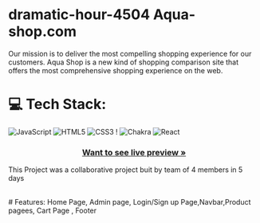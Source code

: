 # dramatic-hour-4504  Aqua-shop.com
Our mission is to deliver the most compelling shopping experience for our customers. Aqua Shop is a new kind of shopping comparison site that offers the most comprehensive shopping experience on the web. 

# 💻 Tech Stack:
![JavaScript](https://img.shields.io/badge/javascript-%23323330.svg?style=for-the-badge&logo=javascript&logoColor=%23F7DF1E) ![HTML5](https://img.shields.io/badge/html5-%23E34F26.svg?style=for-the-badge&logo=html5&logoColor=white) ![CSS3](https://img.shields.io/badge/css3-%231572B6.svg?style=for-the-badge&logo=css3&logoColor=white) !  ![Chakra](https://img.shields.io/badge/chakra-%234ED1C5.svg?style=for-the-badge&logo=chakraui&logoColor=white)   ![React](https://img.shields.io/badge/react-%2320232a.svg?style=for-the-badge&logo=react&logoColor=%2361DAFB)  


<h3 align="center"><a href="https://aqua-shop.netlify.app/"><strong>Want to see live preview »</strong></a></h3>

 
  
 
This Project  was a collaborative project buit by team of 4 members in 5 days


  

<br />
#  Features: Home Page, Admin page, Login/Sign up Page,Navbar,Product pagees, Cart Page , Footer
